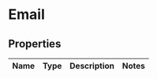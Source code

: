 # Email
## Properties

Name | Type | Description | Notes
------------ | ------------- | ------------- | -------------


